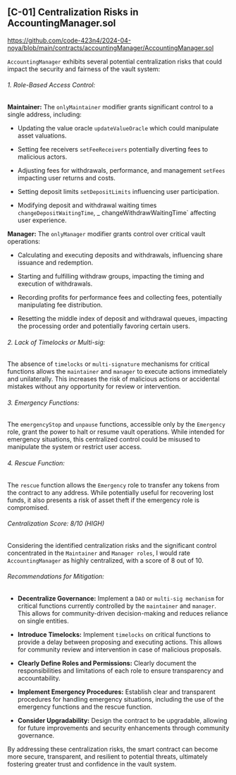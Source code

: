 ## [C-01] Centralization Risks in AccountingManager.sol

https://github.com/code-423n4/2024-04-noya/blob/main/contracts/accountingManager/AccountingManager.sol

`AccountingManager` exhibits several potential centralization risks that could impact the security and fairness of the vault system:

###### 1. Role-Based Access Control:

**Maintainer:** The `onlyMaintainer` modifier grants significant control to a single address, including:

- Updating the value oracle `updateValueOracle` which could manipulate asset valuations.

- Setting fee receivers `setFeeReceivers` potentially diverting fees to malicious actors.

- Adjusting fees for withdrawals, performance, and management `setFees` impacting user returns and costs.

- Setting deposit limits `setDepositLimits` influencing user participation.

- Modifying deposit and withdrawal waiting times `changeDepositWaitingTime`, _ changeWithdrawWaitingTime` affecting user experience.

**Manager:** The `onlyManager` modifier grants control over critical vault operations:

- Calculating and executing deposits and withdrawals, influencing share issuance and redemption.

- Starting and fulfilling withdraw groups, impacting the timing and execution of withdrawals.

- Recording profits for performance fees and collecting fees, potentially manipulating fee distribution.

- Resetting the middle index of deposit and withdrawal queues, impacting the processing order and potentially favoring certain users.

###### 2. Lack of Timelocks or Multi-sig:

The absence of `timelocks` or `multi-signature` mechanisms for critical functions allows the `maintainer` and `manager` to execute actions immediately and unilaterally. This increases the risk of malicious actions or accidental mistakes without any opportunity for review or intervention.

###### 3. Emergency Functions:

The `emergencyStop` and `unpause` functions, accessible only by the `Emergency` role, grant the power to halt or resume vault operations. While intended for emergency situations, this centralized control could be misused to manipulate the system or restrict user access.

###### 4. Rescue Function:

The `rescue` function allows the `Emergency` role to transfer any tokens from the contract to any address. While potentially useful for recovering lost funds, it also presents a risk of asset theft if the emergency role is compromised.

###### Centralization Score: 8/10 (HIGH)

Considering the identified centralization risks and the significant control concentrated in the `Maintainer` and `Manager roles`, I would rate `AccountingManager` as highly centralized, with a score of 8 out of 10.

###### Recommendations for Mitigation:

- **Decentralize Governance:** Implement a `DAO` or `multi-sig mechanism` for critical functions currently controlled by the `maintainer` and `manager`. This allows for community-driven decision-making and reduces reliance on single entities.

- **Introduce Timelocks:** Implement `timelocks` on critical functions to provide a delay between proposing and executing actions. This allows for community review and intervention in case of malicious proposals.

- **Clearly Define Roles and Permissions:** Clearly document the responsibilities and limitations of each role to ensure transparency and accountability.

- **Implement Emergency Procedures:** Establish clear and transparent procedures for handling emergency situations, including the use of the emergency functions and the rescue function.

- **Consider Upgradability:** Design the contract to be upgradable, allowing for future improvements and security enhancements through community governance.

By addressing these centralization risks, the smart contract can become more secure, transparent, and resilient to potential threats, ultimately fostering greater trust and confidence in the vault system.













